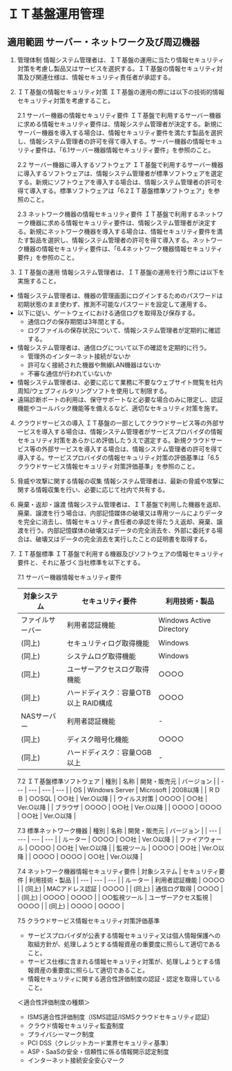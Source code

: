 # ＩＴ基盤運用管理
## 適用範囲 サーバー・ネットワーク及び周辺機器

1. 管理体制
情報システム管理者は、ＩＴ基盤の運用に当たり情報セキュリティ対策を考慮し製品又はサービスを選択する。ＩＴ基盤の情報セキュリティ対策及び関連仕様は、情報セキュリティ責任者が承認する。

2. ＩＴ基盤の情報セキュリティ対策
ＩＴ基盤の運用の際には以下の技術的情報セキュリティ対策を考慮すること。

    2.1 サーバー機器の情報セキュリティ要件
    ＩＴ基盤で利用するサーバー機器に求める情報セキュリティ要件は、情報システム管理者が決定する。新規にサーバー機器を導入する場合は、情報セキュリティ要件を満たす製品を選択し、情報システム管理者の許可を得て導入する。サーバー機器の情報セキュリティ要件は、「6.1サーバー機器情報セキュリティ要件」を参照のこと。

    2.2 サーバー機器に導入するソフトウェア
    ＩＴ基盤で利用するサーバー機器に導入するソフトウェアは、情報システム管理者が標準ソフトウェアを選定する。新規にソフトウェアを導入する場合は、情報システム管理者の許可を得て導入する。標準ソフトウェアは「6.2ＩＴ基盤標準ソフトウェア」を参照のこと。

    2.3 ネットワーク機器の情報セキュリティ要件
    ＩＴ基盤で利用するネットワーク機器に求める情報セキュリティ要件は、情報システム管理者が決定する。新規にネットワーク機器を導入する場合は、情報セキュリティ要件を満たす製品を選択し、情報システム管理者の許可を得て導入する。ネットワーク機器の情報セキュリティ要件は、「6.4ネットワーク機器情報セキュリティ要件」を参照のこと。

3. ＩＴ基盤の運用
情報システム管理者は、ＩＴ基盤の運用を行う際には以下を実施すること。
- 情報システム管理者は、機器の管理画面にログインするためのパスワードは初期状態のまま使わず、推測不可能なパスワードを設定して運用する。
- 以下に従い、ゲートウェイにおける通信ログを取得及び保存する。
    - 通信ログの保存期間は3年間とする。
    - ログファイルの保存状況について、情報システム管理者が定期的に確認する。
- 情報システム管理者は、通信ログについて以下の確認を定期的に行う。
    - 管理外のインターネット接続がないか
    - 許可なく接続された機器や無線LAN機器はないか
    - 不審な通信が行われていないか
- 情報システム管理者は、必要に応じて業務に不要なウェブサイト閲覧を社内周知/ウェブフィルタリングソフトを使用して制限する。
- 遠隔診断ポートの利用は、保守サポートなど必要な場合のみに限定し、認証機能やコールバック機能等を備えるなど、適切なセキュリティ対策を施す。

4. クラウドサービスの導入
ＩＴ基盤の一部としてクラウドサービス等の外部サービスを導入する場合は、情報システム管理者がサービスプロバイダの情報セキュリティ対策をあらかじめ評価したうえで選定する。新規クラウドサービス等の外部サービスを導入する場合は、情報システム管理者の許可を得て導入する。サービスプロバイダの情報セキュリティ対策の評価基準は「6.5クラウドサービス情報セキュリティ対策評価基準」を参照のこと。

5. 脅威や攻撃に関する情報の収集
情報システム管理者は、最新の脅威や攻撃に関する情報収集を行い、必要に応じて社内で共有する。

6. 廃棄・返却・譲渡
情報システム管理者は、ＩＴ基盤で利用した機器を返却、廃棄、譲渡を行う場合は、内部記憶媒体の破壊又は専用ツールによりデータを完全に消去し、情報セキュリティ責任者の承認を得たうえ返却、廃棄、譲渡を行う。内部記憶媒体の破壊又はデータの完全消去を、外部に委託する場合は、破壊又はデータの完全消去を実行したことの証明書を取得する。

7. ＩＴ基盤標準
ＩＴ基盤で利用する機器及びソフトウェアの情報セキュリティ要件と、それに基づく当社標準を以下とする。

    7.1 サーバー機器情報セキュリティ要件

    | 対象システム | セキュリティ要件 | 利用技術・製品 |
    | --- | --- | --- |
    | ファイルサーバー | 利用者認証機能 | Windows Active Directory |
	  | (同上) | セキュリティログ取得機能 | Windows |
	  | (同上) | システムログ取得機能 | Windows |
	  | (同上) | ユーザーアクセスログ取得機能	| ○○○○ |
	  | (同上) | ハードディスク：容量○TB以上 RAID構成 | ○○○○ |
    | NASサーバー | 利用者認証機能 | - |
	  | (同上) | ディスク暗号化機能 | ○○○○ |
	  | (同上) | ハードディスク：容量○GB以上 | - |

    7.2 ＩＴ基盤標準ソフトウェア
    | 種別 | 名称 | 開発・販売元 | バージョン |
    | --- | --- | --- | --- |
    | OS | Windows Server | Microsoft | 2008以降 |
    | ＲＤＢ | ○○SQL | ○○社 | Ver.○以降 |
    | ウイルス対策 | ○○○○ | ○○社 | Ver.○以降 |
    | ブラウザ | ○○○○ | ○○社 | Ver.○以降 |
    | ○○○○ | ○○○○ | ○○社 | Ver.○以降 |

    7.3 標準ネットワーク機器
    | 種別 | 名称 | 開発・販売元 | バージョン |
    | --- | --- | --- | --- |
    | ルーター | ○○○○ | ○○社 | Ver.○以降 |
    | ファイアウォール | ○○○○ | ○○社 | Ver.○以降 |
    | 監視ツール | ○○○○ | ○○社 | Ver.○以降 |
    | ○○○○ | ○○○○ | ○○社 | Ver.○以降 |

    7.4 ネットワーク機器情報セキュリティ要件
    | 対象システム | セキュリティ要件 | 利用技術・製品 |
    | --- | --- | --- |
    | ルーター | 利用者認証機能 | ○○○○ |
    | (同上) | MACアドレス認証 | ○○○○ |
    | (同上) | 通信ログ取得 | ○○○○ |
	  | (同上) | ○○○○ | ○○○○ |
    | ○○監視ツール | ユーザーアクセス監視 | ○○○○ |
	  | (同上) | ○○○○ | ○○○○ |

    7.5 クラウドサービス情報セキュリティ対策評価基準
    - サービスプロバイダが公表する情報セキュリティ又は個人情報保護への取組方針が、処理しようとする情報資産の重要度に照らして適切であること。
    - サービス仕様に含まれる情報セキュリティ対策が、処理しようとする情報資産の重要度に照らして適切であること。
    - 情報セキュリティに関する適合性評価制度の認証・認定を取得していること。

    ＜適合性評価制度の種類＞
    - ISMS適合性評価制度（ISMS認証/ISMSクラウドセキュリティ認証）
    - クラウド情報セキュリティ監査制度
    - プライバシーマーク制度
    - PCI DSS（クレジットカード業界セキュリティ基準）
    - ASP・SaaSの安全・信頼性に係る情報開示認定制度
    - インターネット接続安全安心マーク
